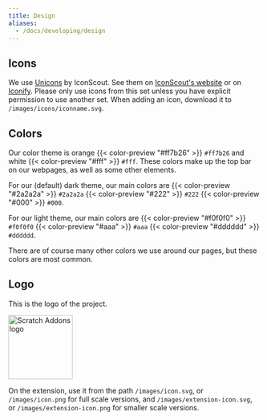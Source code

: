 ```yaml
---
title: Design
aliases: 
  - /docs/developing/design
---
```

## Icons
We use [Unicons](https://iconscout.com/unicons) by IconScout. See them on [IconScout's website](https://iconscout.com/unicons/explore/line) or on [Iconify](https://iconify.design/icon-sets/uil/). Please only use icons from this set unless you have explicit permission to use another set. When adding an icon, download it to ``/images/icons/iconname.svg``. 

## Colors
Our color theme is orange {{< color-preview "#ff7b26" >}} `#ff7b26` and white {{< color-preview "#fff" >}} `#fff`. These colors make up the top bar on our webpages, as well as some other elements. 

For our (default) dark theme, our main colors are {{< color-preview "#2a2a2a" >}} `#2a2a2a` {{< color-preview "#222" >}} `#222` {{< color-preview "#000" >}} `#000`.

For our light theme, our main colors are {{< color-preview "#f0f0f0" >}} `#f0f0f0` {{< color-preview "#aaa" >}} `#aaa` {{< color-preview "#dddddd" >}} `#dddddd`.

There are of course many other colors we use around our pages, but these colors are most common.

## Logo

This is the logo of the project.

<p><img src="https://raw.githubusercontent.com/ScratchAddons/ScratchAddons/master/images/icon.svg" alt="Scratch Addons logo"  style="height: 8rem"></p>

On the extension, use it from the path ``/images/icon.svg``, or ``/images/icon.png`` for full scale versions, and ``/images/extension-icon.svg``, or ``/images/extension-icon.png`` for smaller scale versions. 